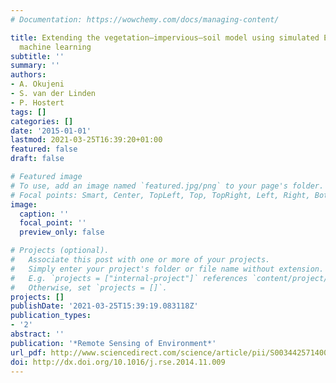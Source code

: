 ```yaml
---
# Documentation: https://wowchemy.com/docs/managing-content/

title: Extending the vegetation–impervious–soil model using simulated EnMAP data and
  machine learning
subtitle: ''
summary: ''
authors:
- A. Okujeni
- S. van der Linden
- P. Hostert
tags: []
categories: []
date: '2015-01-01'
lastmod: 2021-03-25T16:39:20+01:00
featured: false
draft: false

# Featured image
# To use, add an image named `featured.jpg/png` to your page's folder.
# Focal points: Smart, Center, TopLeft, Top, TopRight, Left, Right, BottomLeft, Bottom, BottomRight.
image:
  caption: ''
  focal_point: ''
  preview_only: false

# Projects (optional).
#   Associate this post with one or more of your projects.
#   Simply enter your project's folder or file name without extension.
#   E.g. `projects = ["internal-project"]` references `content/project/deep-learning/index.md`.
#   Otherwise, set `projects = []`.
projects: []
publishDate: '2021-03-25T15:39:19.083118Z'
publication_types:
- '2'
abstract: ''
publication: '*Remote Sensing of Environment*'
url_pdf: http://www.sciencedirect.com/science/article/pii/S0034425714004507
doi: http://dx.doi.org/10.1016/j.rse.2014.11.009
---
```

